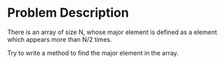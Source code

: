 # Problem Description
There is an array of size N, whose major element is defined as a element which appears more than N/2 times.

Try to write a method to find the major element in the array. 
